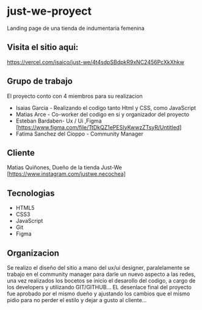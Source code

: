# just-we-proyect
Landing page de una tienda de indumentaria femenina 

## Visita el sitio aqui:
https://vercel.com/isaico/just-we/4t4sdpSBdpkR9xNC2456PcXkXhkw

## Grupo de trabajo
El proyecto conto con 4 miembros para su realizacion 
- Isaias Garcia - Realizando el codigo tanto Html y CSS, como JavaScript
- Matias Arce - Co-worker del codigo en si y organizador del proyecto
- Esteban Bardaben- Ux / Ui ,Figma [https://www.figma.com/file/TtDkQZ1ePESIyKwwzZTsyR/Untitled]
- Fatima Sanchez del Cioppo - Community Manager 


## Cliente 
Matias Quiñones, Dueño de la tienda Just-We [https://www.instagram.com/justwe.necochea]

## Tecnologias 
- HTML5 
- CSS3 
- JavaScript 
- Git 
- Figma 

## Organizacion
Se realizo el diseño del sitio a mano del ux/ui designer, paralelamente se trabajo en el community manager para darle un nuevo aspecto a las redes, una vez realizados los bocetos
se inicio el desarollo del codigo, a cargo de los developers y utilizando GIT/GITHUB... EL desenlace final del proyecto fue aprobado por el mismo dueño y ajustando los cambios
que el mismo pidio para no perder el estilo y dejar a gusto al cliente...
